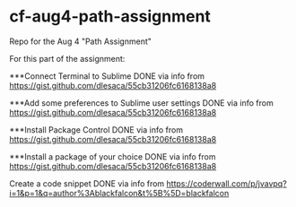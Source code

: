 cf-aug4-path-assignment
=======================

Repo for the Aug 4 "Path Assignment"

For this part of the assignment:

***Connect Terminal to Sublime
DONE via info from https://gist.github.com/dlesaca/55cb31206fc6168138a8

***Add some preferences to Sublime user settings
DONE via info from https://gist.github.com/dlesaca/55cb31206fc6168138a8

***Install Package Control
DONE via info from https://gist.github.com/dlesaca/55cb31206fc6168138a8

***Install a package of your choice
DONE via info from https://gist.github.com/dlesaca/55cb31206fc6168138a8

Create a code snippet
DONE via info from https://coderwall.com/p/jvavpq?i=1&p=1&q=author%3Ablackfalcon&t%5B%5D=blackfalcon
